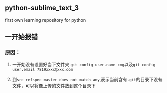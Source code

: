 ## python-sublime_text_3
first own learning repository for python

## 一开始报错
### 原因：
1. 一开始没有设置好当下文件夹
` git config user.name cmg `以及`git config user.email 7819xxxx@xxx.com`

2. 到`src refspec master does not match any`,表示当前含有`.git`的目录下没有文件，可以将像上传的文件放到这个目录下

